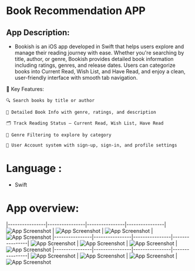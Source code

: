 # Book Recommendation APP 

## App Description:
- Bookish is an iOS app developed in Swift that helps users explore and manage their reading journey with ease. Whether you're searching by title, author, or genre, Bookish provides detailed book information including ratings, genres, and release dates. Users can categorize books into Current Read, Wish List, and Have Read, and enjoy a clean, user-friendly interface with smooth tab navigation.

🔑 Key Features:

    🔍 Search books by title or author

    📖 Detailed Book Info with genre, ratings, and description

    🗂️ Track Reading Status – Current Read, Wish List, Have Read

    🎯 Genre Filtering to explore by category

    👤 User Account system with sign-up, sign-in, and profile settings

# Language : 
- Swift

# App overview:  

|----------------|----------------|----------------|----------------|
![App Screenshot](./1.png) | ![App Screenshot](./2.png) | ![App Screenshot](./3.png) | ![App Screenshot](./4.png) 
|----------------|----------------|----------------|----------------|
![App Screenshot](./5.png) | ![App Screenshot](./6.png) | ![App Screenshot](./7.png) | ![App Screenshot](./8.png) 
|----------------|----------------|----------------|----------------|
![App Screenshot](./9.png) | ![App Screenshot](./10.png) | ![App Screenshot](./11.png) | ![App Screenshot](./12.png) 

